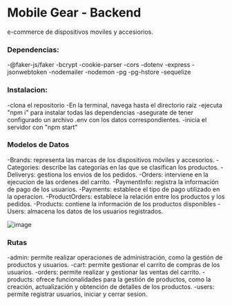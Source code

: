 # Mobile Gear - Backend

e-commerce de dispositivos moviles y accesiorios.

### Dependencias:

-@faker-js/faker
-bcrypt
-cookie-parser
-cors
-dotenv
-express
-jsonwebtoken
-nodemailer
-nodemon
-pg
-pg-hstore
-sequelize

### Instalacion:

-clona el repositorio
-En la terminal, navega hasta el directorio raíz
-ejecuta "npm i" para instalar todas las dependencias
-asegurate de tener configurado un archivo .env con los datos correspondientes.
-inicia el servidor con "npm start"

### Modelos de Datos

-Brands: representa las marcas de los dispositivos móviles y accesorios.
-Categories: describe las categorías en las que se clasifican los productos.
-Deliverys: gestiona los envios de los pedidos.
-Orders: interviene en la ejecucion de las ordenes del carrito.
-PaymentInfo: registra la información de pago de los usuarios.
-Payments: establece el tipo de pago utilizado en la operacion.
-ProductOrders: establece la relación entre los productos y los pedidos.
-Products: contiene la información de los productos disponibles
-Users: almacena los datos de los usuarios registrados.

![image](https://github.com/sheinken88/mobile_gear_back/assets/108558268/82cda780-659b-4158-8234-822087fb68aa)


### Rutas

-admin: permite realizar operaciones de administración, como la gestión de productos y usuarios.
-cart: permite gestionar el carrito de compras de los usuarios.
-orders: permite realizar y gestionar las ventas del carrito.
-products: ofrece funcionalidades para la gestión de productos, como la creación, actualización y obtención de detalles de los productos.
-users: permite registrar usuarios, iniciar y cerrar sesion.
